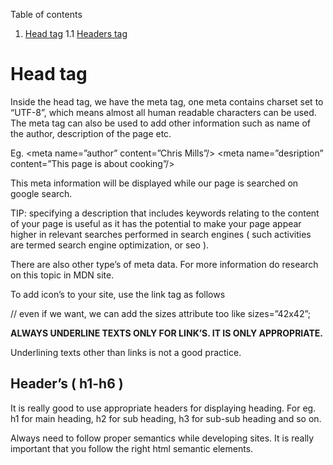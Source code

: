 Table of contents
1. [Head tag](#headTagDetails)
	1.1 [Headers tag](#headersTag)


# Head tag

Inside the head tag, we have the meta tag, one meta contains charset set to “UTF-8”, which means almost all human readable characters can be used.  The meta tag can also be used to add other information such as name of the author, description of the page etc.

Eg. <meta name=”author” content=”Chris Mills”/>
<meta name=”desription” content=”This page is about cooking”/>

This meta information will be displayed while our page is searched on google search.

TIP:  specifying a description that includes keywords relating to the content of your page is useful as it has the potential to make your page appear higher in relevant searches performed in search engines ( such activities are termed search engine optimization, or seo ).

 There are also other type’s of meta data.  For more information do research on this topic in MDN site.

To add icon’s to your site, use the link tag as follows

<link rel=”icon” href=”favicon.ic” type=”image/x-icon”/> // even if we want, we can add the sizes attribute too like sizes=”42x42”;

**ALWAYS UNDERLINE TEXTS ONLY FOR LINK’S.  IT IS ONLY APPROPRIATE.**

Underlining texts other than links is not a good practice.

## Header’s ( h1-h6 )
It is really good to use appropriate headers for displaying heading.
For eg. h1 for main heading, h2 for sub heading, h3 for sub-sub heading and so on.

Always need to follow proper semantics while developing sites. It is really important that you follow the right html semantic elements.

